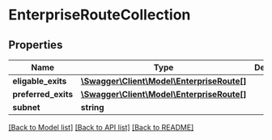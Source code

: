 # EnterpriseRouteCollection

## Properties
Name | Type | Description | Notes
------------ | ------------- | ------------- | -------------
**eligable_exits** | [**\Swagger\Client\Model\EnterpriseRoute[]**](EnterpriseRoute.md) |  | [optional] 
**preferred_exits** | [**\Swagger\Client\Model\EnterpriseRoute[]**](EnterpriseRoute.md) |  | [optional] 
**subnet** | **string** |  | [optional] 

[[Back to Model list]](../README.md#documentation-for-models) [[Back to API list]](../README.md#documentation-for-api-endpoints) [[Back to README]](../README.md)


